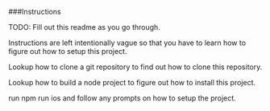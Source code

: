 ###Instructions

TODO: Fill out this readme as you go through.

Instructions are left intentionally vague so that you have to learn how to figure out how to setup this project.

Lookup how to clone a git repository to find out how to clone this repository.

Lookup how to build a node project  to figure out how to install this project.

run npm run ios and follow any prompts on how to setup the project.